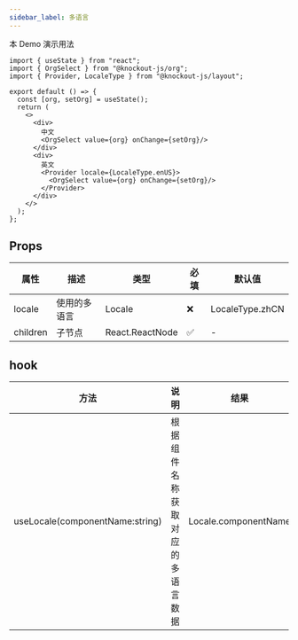 ```yaml
---
sidebar_label: 多语言
---
```


本 Demo 演示用法

```tsx preview
import { useState } from "react";
import { OrgSelect } from "@knockout-js/org";
import { Provider, LocaleType } from "@knockout-js/layout";

export default () => {
  const [org, setOrg] = useState();
  return (
    <>
      <div>
        中文
        <OrgSelect value={org} onChange={setOrg}/>
      </div>
      <div>
        英文
        <Provider locale={LocaleType.enUS}>
          <OrgSelect value={org} onChange={setOrg}/>
        </Provider>
      </div>
    </>
  );
};
```

## Props


| 属性     | 描述         | 类型            | 必填 | 默认值          |
| -------- | ------------ | --------------- | ---- | --------------- |
| locale   | 使用的多语言 | Locale          | ❌    | LocaleType.zhCN |
| children | 子节点       | React.ReactNode | ✅    | -               |

## hook

| 方法                            | 说明                             | 结果                 |
| ------------------------------- | -------------------------------- | -------------------- |
| useLocale(componentName:string) | 根据组件名称获取对应的多语言数据 | Locale.componentName |

